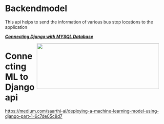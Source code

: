 # Backendmodel
This api helps to send the information of various bus stop locations to the application

**_[Connecting Django with MYSQL Database](https://studygyaan.com/django/how-to-use-mysql-database-with-django-project)_**

<image align="right" src="https://user-images.githubusercontent.com/85349550/222978726-b2b182e0-f380-4fae-9cc7-f7f4052cfad3.svg" width ="400" height = "150"/>

# Connecting ML to Django api
https://medium.com/saarthi-ai/deploying-a-machine-learning-model-using-django-part-1-6c7de05c8d7
